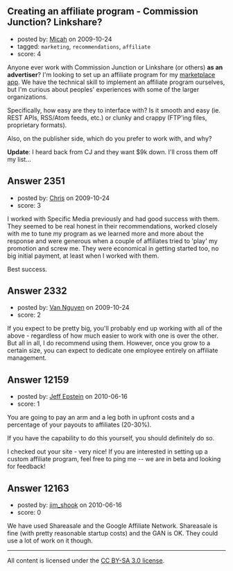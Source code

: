 ## Creating an affiliate program - Commission Junction? Linkshare?

- posted by: [Micah](https://stackexchange.com/users/-1/284-micah) on 2009-10-24
- tagged: `marketing`, `recommendations`, `affiliate`
- score: 4

Anyone ever work with Commission Junction or Linkshare (or others) **as an advertiser**?  I'm looking to set up an affiliate program for my [marketplace app][1].  We have the technical skill to implement an affiliate program ourselves, but I'm curious about peoples' experiences with some of the larger organizations.

Specifically, how easy are they to interface with?  Is it smooth and easy (ie. REST APIs, RSS/Atom feeds, etc.) or clunky and crappy (FTP'ing files, proprietary formats).

Also, on the publisher side, which do you prefer to work with, and why?

**Update**: I heard back from CJ and they want $9k down.  I'll cross them off my list...


  [1]: http://doleaf.com


## Answer 2351

- posted by: [Chris](https://stackexchange.com/users/-1/412-chris) on 2009-10-24
- score: 3

I worked with Specific Media previously and had good success with them. They seemed to be real honest in their recommendations, worked closely with me to tune my program as we learned more and more about the response and were generous when a couple of affiliates tried to 'play' my promotion and screw me. They were economical in getting started too, no big initial payment, at least when I worked with them.

Best success.


## Answer 2332

- posted by: [Van Nguyen](https://stackexchange.com/users/-1/121-van-nguyen) on 2009-10-24
- score: 2

If you expect to be pretty big, you'll probably end up working with all of the above - regardless of how much easier to work with one is over the other.  But all in all, I do recommend using them.  However, once you grow to a certain size, you can expect to dedicate one employee entirely on affiliate management.


## Answer 12159

- posted by: [Jeff Epstein](https://stackexchange.com/users/-1/3666-jeff-epstein) on 2010-06-16
- score: 1

You are going to pay an arm and a leg both in upfront costs and a percentage of your payouts to affiliates (20-30%).  

If you have the capability to do this yourself, you should definitely do so.

I checked out your site - very nice!  If you are interested in setting up a custom affiliate program, feel free to ping me -- we are in beta and looking for feedback!


## Answer 12163

- posted by: [jim_shook](https://stackexchange.com/users/-1/3477-jim-shook) on 2010-06-16
- score: 0

We have used Shareasale and the Google Affiliate Network. Shareasale is fine (with pretty reasonable startup costs) and the GAN is OK. They could use a lot of work on it though. 



---

All content is licensed under the [CC BY-SA 3.0 license](https://creativecommons.org/licenses/by-sa/3.0/).
